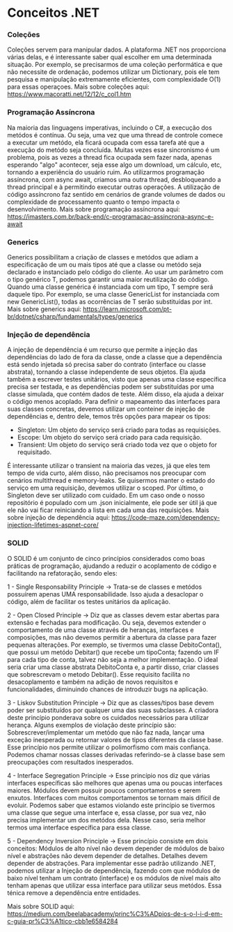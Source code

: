 # Conceitos .NET

### Coleções
Coleções servem para manipular dados. A plataforma .NET nos proporciona várias delas, e é interessante saber qual escolher em uma determinada situação. Por exemplo, se precisarmos de uma coleção performática e que não necessite de ordenação, podemos utilizar um Dictionary, pois ele tem pesquisa e manipulação extremamente eficientes, com complexidade O(1) para essas operaçoes.
Mais sobre coleções aqui: https://www.macoratti.net/12/12/c_col1.htm

### Programação Assíncrona
Na maioria das linguagens imperativas, incluindo o C#, a execução dos metódos é contínua. Ou seja, uma vez que uma thread de controle comece a executar um metódo, ela ficará ocupada com essa tarefa até que a execução do metódo seja concluída.
Muitas vezes esse sincronismo é um problema, pois as vezes a thread fica ocupada sem fazer nada, apenas esperando "algo" acontecer, seja esse algo um download, um cálculo, etc, tornando a experiência do usuário ruim.
Ao utilizarmos programação assíncrona, com async await, criamos uma outra thread, desbloqueando a thread principal e à permitindo executar outras operações.
A utilização de código assíncrono faz sentido em cenários de grande volumes de dados ou complexidade de processamento quanto o tempo impacta o desenvolvimento.
Mais sobre programação assíncrona aqui: https://imasters.com.br/back-end/c-programacao-assincrona-async-e-await

### Generics
Generics possibilitam a criação de classes e metódos que adiam a especificação de um ou mais tipos até que a classe ou metódo seja declarado e instanciado pelo código do cliente. Ao usar um parâmetro com o tipo genérico T, podemos garantir uma maior reutilização do código. Quando uma classe genérica é instanciada com um tipo, T sempre será daquele tipo. Por exemplo, se uma classe GenericList<T> for instanciada com new GenericList<int>(), todas as ocorrências de T serão substituídas por int.
Mais sobre generics aqui: https://learn.microsoft.com/pt-br/dotnet/csharp/fundamentals/types/generics

### Injeção de dependência
A injeção de dependência é um recurso que permite a injeção das dependências do lado de fora da classe, onde a classe que a dependência está sendo injetada só precisa saber do contrato (interface ou classe abstrata), tornando a classe independente de seus objetos.
Ela ajuda também a escrever testes unitários, visto que apenas uma classe específica precisa ser testada, e as dependências podem ser substituídas por uma classe simulada, que contém dados de teste. Além disso, ela ajuda a deixar o código menos acoplado.
Para definir o mapeamento das interfaces para suas classes concretas, devemos utilizar um conteiner de injeção de dependências e, dentro dele, temos três opções para mapear os tipos:

- Singleton: Um objeto do serviço será criado para todas as requisições.
- Escope: Um objeto do serviço será criado para cada requisição.
- Transient: Um objeto do serviço será criado toda vez que o objeto for requisitado.
  
É interessante utilizar o transient na maioria das vezes, já que eles tem tempo de vida curto, além disso, não precisamos nos preocupar com cenários multithread e memory-leaks.
Se quisermos manter o estado do serviço em uma requisição, devemos utilizar o scoped.
Por último, o Singleton deve ser utilizado com cuidado. Em um caso onde o nosso repositório é populado com um .json inicialmente, ele pode ser útil já que ele não vai ficar reiniciando a lista em cada uma das requisições.
Mais sobre injeção de dependência aqui: https://code-maze.com/dependency-injection-lifetimes-aspnet-core/

### SOLID
O SOLID é um conjunto de cinco princípios considerados como boas práticas de programação, ajudando a reduzir o acoplamento de código e facilitando na refatoração, sendo eles:

1 - Single Responsability Principle -> Trata-se de classes e metódos possuírem apenas UMA responsabilidade. Isso ajuda a desaclopar o código, além de facilitar os testes unitários da aplicação.

2 - Open Closed Principle -> Diz que as classes devem estar abertas para extensão e fechadas para modificação. Ou seja, devemos extender o comportamento de uma classe através de heranças, interfaces e composições, mas não devemos permitir a abertura da classe para fazer pequenas alterações.
Por exemplo, se tivermos uma classe DebitoConta(), que possui um metódo Debitar() que recebe um tipoConta; fazendo um IF para cada tipo de conta, talvez não seja a melhor implementação. O ideal seria criar uma classe abstrata DebitoConta e, a partir disso, criar classes que sobrescrevam o metodo Debitar().
Esse requisito facilita no desacoplamento e também na adição de novos requisitos e funcionalidades, diminuindo chances de introduzir bugs na aplicação.

3 - Liskov Substitution Principle -> Diz que as classes/tipos base devem poder ser substituídos por qualquer uma das suas subclasses. A criadora deste princípio ponderava sobre os cuidados necessários para utilizar herança.
Alguns exemplos de violação deste princípio são: Sobrescrever/implementar um metódo que não faz nada, lançar uma exceção inesperada ou retornar valores de tipos diferentes da classe base.
Esse princípio nos permite utilizar o polimorfismo com mais confiança. Podemos chamar nossas classes derivadas referindo-se à classe base sem preocupações com resultados inesperados.

4 - Interface Segregation Principle -> Esse princípio nos diz que várias interfaces específicas são melhores que apenas uma ou poucas interfaces maiores. Módulos devem possuir poucos comportamentos e serem enxutos. Interfaces com muitos comportamentos se tornam mais difícil de evoluir.
Podemos saber que estamos violando este princípio se tivermos uma classe que segue uma interface e, essa classe, por sua vez, não precisa implementar um dos metódos dela. Nesse caso, seria melhor termos uma interface específica para essa classe.

5 - Dependency Inversion Principle -> Esse princípio consiste em dois conceitos: Módulos de alto nível não devem depender de módulos de baixo nível e abstrações não devem depender de detalhes. Detalhes devem depender de abstrações.
Para implementar esse padrão utilizando .NET, podemos utilizar a Injeção de dependência, fazendo com que módulos de baixo nível tenham um contrato (interface) e os módulos de nível mais alto tenham apenas que utilizar essa interface para utilizar seus metódos. Essa ténica remove a dependência entre entidades.

Mais sobre SOLID aqui: https://medium.com/beelabacademy/princ%C3%ADpios-de-s-o-l-i-d-em-c-guia-pr%C3%A1tico-cbb1e6584284